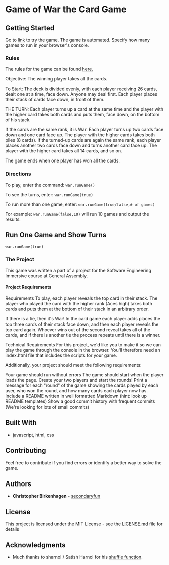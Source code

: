 # Game of War the Card Game

## Getting Started

Go to [link](https://secondaryfun.github.io/game-of-war/) to try the game.  The game is automated. Specify how many games to run in your browser's console.

### Rules

The rules for the game can be found [here.](https://bicyclecards.com/how-to-play/war/)

Objective:  The winning player takes all the cards.

To Start:  The deck is divided evenly, with each player receiving 26 cards, dealt one at a time, face down. Anyone may deal first. Each player places their stack of cards face down, in front of them.

THE TURN: Each player turns up a card at the same time and the player with the higher card takes both cards and puts them, face down, on the bottom of his stack.

If the cards are the same rank, it is War. Each player turns up two cards face down and one card face up. The player with the higher cards takes both piles (8 cards). If the turned-up cards are again the same rank, each player places another two cards face down and turns another card face up. The player with the higher card takes all 14 cards, and so on.

The game ends when one player has won all the cards.

### Directions

To play, enter the command: 
```war.runGame()```

To see the turns, enter: 
```war.runGame(true)```

To run more than one game, enter: 
```war.runGame(true/false,# of games)```

For example: 
```war.runGame(false,10)``` 
will run 10 games and output the results.

## Run One Game and Show Turns

```war.runGame(true)```

### The Project

This game was written a part of a project for the Software Engineering Immersive course at General Assembly.

#### Project Requirements

Requirements
To play, each player reveals the top card in their stack. The player who played the card with the higher rank (Aces high) takes both cards and puts them at the bottom of their stack in an arbitrary order.

If there is a tie, then it's War! In the card game each player adds places the top three cards of their stack face down, and then each player reveals the top card again. Whoever wins out of the second reveal takes all of the cards, and if there is another tie the process repeats until there is a winner.

Technical Requirements
For this project, we'd like you to make it so we can play the game through the console in the browser. You'll therefore need an index.html file that includes the scripts for your game.

Additionally, your project should meet the following requirements:

Your game should run without errors
The game should start when the player loads the page. Create your two players and start the rounds!
Print a message for each "round" of the game showing the cards played by each user, who won the round, and how many cards each player now has.
Include a README written in well formatted Markdown (hint: look up README templates)
Show a good commit history with frequent commits (We're looking for lots of small commits)
## Built With

* javascript, html, css

## Contributing

Feel free to contribute if you find errors or identify a better way to solve the game. 

## Authors

* **Christopher Birkenhagen** - [secondaryfun](https://github.com/secondaryfun)

## License

This project is licensed under the MIT License - see the [LICENSE.md](LICENSE.md) file for details

## Acknowledgments

* Much thanks to sharnol / Satish Harnol for his [shuffle function](https://gist.github.com/sharnol/364f01f49ab68f1a127a1b35368eee47). 
